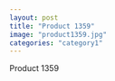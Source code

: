 ```yaml
---
layout: post
title: "Product 1359"
image: "product1359.jpg"
categories: "category1"
---
```

Product 1359
